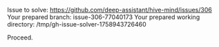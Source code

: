 Issue to solve: https://github.com/deep-assistant/hive-mind/issues/306
Your prepared branch: issue-306-77040173
Your prepared working directory: /tmp/gh-issue-solver-1758943726460

Proceed.